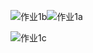 ![作业1b](C:\Users\谷梁蔚竹\Desktop\homework_01\作业1\作业1b.png)![作业1a](C:\Users\谷梁蔚竹\Desktop\homework_01\作业1\作业1a.png)

![作业1c](C:\Users\谷梁蔚竹\Desktop\homework_01\作业1\作业1c.png)